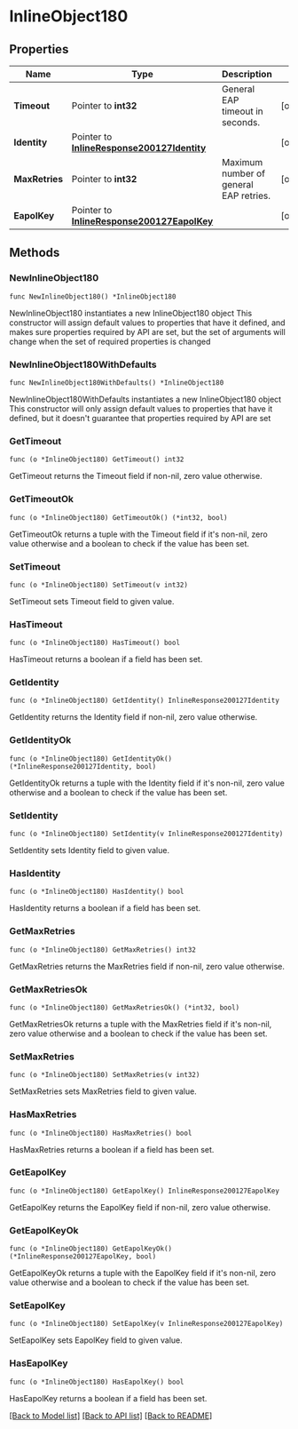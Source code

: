 # InlineObject180

## Properties

Name | Type | Description | Notes
------------ | ------------- | ------------- | -------------
**Timeout** | Pointer to **int32** | General EAP timeout in seconds. | [optional] 
**Identity** | Pointer to [**InlineResponse200127Identity**](InlineResponse200127Identity.md) |  | [optional] 
**MaxRetries** | Pointer to **int32** | Maximum number of general EAP retries. | [optional] 
**EapolKey** | Pointer to [**InlineResponse200127EapolKey**](InlineResponse200127EapolKey.md) |  | [optional] 

## Methods

### NewInlineObject180

`func NewInlineObject180() *InlineObject180`

NewInlineObject180 instantiates a new InlineObject180 object
This constructor will assign default values to properties that have it defined,
and makes sure properties required by API are set, but the set of arguments
will change when the set of required properties is changed

### NewInlineObject180WithDefaults

`func NewInlineObject180WithDefaults() *InlineObject180`

NewInlineObject180WithDefaults instantiates a new InlineObject180 object
This constructor will only assign default values to properties that have it defined,
but it doesn't guarantee that properties required by API are set

### GetTimeout

`func (o *InlineObject180) GetTimeout() int32`

GetTimeout returns the Timeout field if non-nil, zero value otherwise.

### GetTimeoutOk

`func (o *InlineObject180) GetTimeoutOk() (*int32, bool)`

GetTimeoutOk returns a tuple with the Timeout field if it's non-nil, zero value otherwise
and a boolean to check if the value has been set.

### SetTimeout

`func (o *InlineObject180) SetTimeout(v int32)`

SetTimeout sets Timeout field to given value.

### HasTimeout

`func (o *InlineObject180) HasTimeout() bool`

HasTimeout returns a boolean if a field has been set.

### GetIdentity

`func (o *InlineObject180) GetIdentity() InlineResponse200127Identity`

GetIdentity returns the Identity field if non-nil, zero value otherwise.

### GetIdentityOk

`func (o *InlineObject180) GetIdentityOk() (*InlineResponse200127Identity, bool)`

GetIdentityOk returns a tuple with the Identity field if it's non-nil, zero value otherwise
and a boolean to check if the value has been set.

### SetIdentity

`func (o *InlineObject180) SetIdentity(v InlineResponse200127Identity)`

SetIdentity sets Identity field to given value.

### HasIdentity

`func (o *InlineObject180) HasIdentity() bool`

HasIdentity returns a boolean if a field has been set.

### GetMaxRetries

`func (o *InlineObject180) GetMaxRetries() int32`

GetMaxRetries returns the MaxRetries field if non-nil, zero value otherwise.

### GetMaxRetriesOk

`func (o *InlineObject180) GetMaxRetriesOk() (*int32, bool)`

GetMaxRetriesOk returns a tuple with the MaxRetries field if it's non-nil, zero value otherwise
and a boolean to check if the value has been set.

### SetMaxRetries

`func (o *InlineObject180) SetMaxRetries(v int32)`

SetMaxRetries sets MaxRetries field to given value.

### HasMaxRetries

`func (o *InlineObject180) HasMaxRetries() bool`

HasMaxRetries returns a boolean if a field has been set.

### GetEapolKey

`func (o *InlineObject180) GetEapolKey() InlineResponse200127EapolKey`

GetEapolKey returns the EapolKey field if non-nil, zero value otherwise.

### GetEapolKeyOk

`func (o *InlineObject180) GetEapolKeyOk() (*InlineResponse200127EapolKey, bool)`

GetEapolKeyOk returns a tuple with the EapolKey field if it's non-nil, zero value otherwise
and a boolean to check if the value has been set.

### SetEapolKey

`func (o *InlineObject180) SetEapolKey(v InlineResponse200127EapolKey)`

SetEapolKey sets EapolKey field to given value.

### HasEapolKey

`func (o *InlineObject180) HasEapolKey() bool`

HasEapolKey returns a boolean if a field has been set.


[[Back to Model list]](../README.md#documentation-for-models) [[Back to API list]](../README.md#documentation-for-api-endpoints) [[Back to README]](../README.md)



